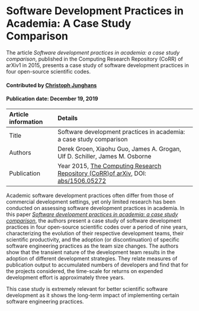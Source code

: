 # Software Development Practices in Academia: A Case Study Comparison
<!-- deck text start --> 
The article *Software development practices in academia: a case study comparison*, published in the Computing Research Repository (CoRR) of arXiv1 in 2015, presents a case study of software development practices in four open-source scientific codes.
<!-- deck text end --> 

#### Contributed by [Christoph Junghans](https://github.com/junghans)
#### Publication date: December 19, 2019

Article information | Details
:--- | :---
Title  | Software development practices in academia: a case study comparison
Authors | Derek Groen, Xiaohu Guo, James A. Grogan, Ulf D. Schiller, James M. Osborne
Publication | Year 2015, [The Computing Research Repository (CoRR)of arXiv](https://arxiv.org/corr), DOI: [abs/1506.05272](http://arxiv.org/abs/1506.05272)


Academic software development practices often differ from those of commercial development settings, yet only limited research has been conducted on assessing software development practices in academia. In this paper *[Software development practices in academia: a case study comparison](https://arxiv.org/abs/1506.05272)*, the authors present a case study of software development practices in four open-source scientific codes over a period of nine years, characterizing the evolution of their respective development teams, their scientific productivity, and the adoption (or discontinuation) of specific software engineering practices as the team size changes. The authors show that the transient nature of the development team results in the adoption of different development strategies. They relate measures of publication output to accumulated numbers of developers and find that for the projects considered, the time-scale for returns on expended development effort is approximately three years.

This case study is extremely relevant for better scientific software development as it shows the long-term impact of implementing certain software engineering practices.

<!---
Publish: yes
Categories: reliability, development
Topics: testing, reproducibility, release and deployment
Tags: paper
Level: 2
Prerequisites: defaults
Aggregate: none
--->
